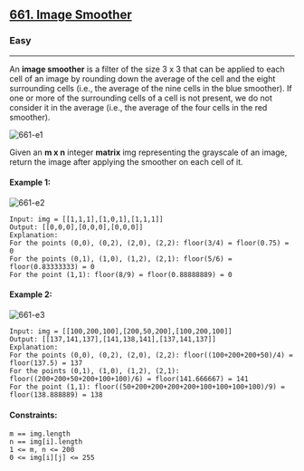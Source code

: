 [661. Image Smoother](https://leetcode.com/problems/image-smoother/?envType=daily-question&envId=2023-12-19)
---------------------------------------------------------------------------------------------------------------------------------------------

### Easy
---------------------------------------------------------------------------------------------------------------------------------------------

An **image smoother** is a filter of the size 3 x 3 that can be applied to each cell of an image by rounding down the average of the cell and the eight surrounding cells (i.e., the average of the nine cells in the blue smoother). If one or more of the surrounding cells of a cell is not present, we do not consider it in the average (i.e., the average of the four cells in the red smoother).

![661-e1](https://github.com/chandrikabijore/LeetCode-solutions/assets/93921178/424b8932-76ee-4778-a96f-9b7a1c1e6179)

Given an **m x n** integer **matrix** img representing the grayscale of an image, return the image after applying the smoother on each cell of it.

#### Example 1:
![661-e2](https://github.com/chandrikabijore/LeetCode-solutions/assets/93921178/b87975fe-5294-4263-bc1f-29034638b637)
```
Input: img = [[1,1,1],[1,0,1],[1,1,1]]
Output: [[0,0,0],[0,0,0],[0,0,0]]
Explanation:
For the points (0,0), (0,2), (2,0), (2,2): floor(3/4) = floor(0.75) = 0
For the points (0,1), (1,0), (1,2), (2,1): floor(5/6) = floor(0.83333333) = 0
For the point (1,1): floor(8/9) = floor(0.88888889) = 0
```
#### Example 2:
![661-e3](https://github.com/chandrikabijore/LeetCode-solutions/assets/93921178/6e9d095a-8287-4b26-8186-8aa7b909cf76)
```
Input: img = [[100,200,100],[200,50,200],[100,200,100]]
Output: [[137,141,137],[141,138,141],[137,141,137]]
Explanation:
For the points (0,0), (0,2), (2,0), (2,2): floor((100+200+200+50)/4) = floor(137.5) = 137
For the points (0,1), (1,0), (1,2), (2,1): floor((200+200+50+200+100+100)/6) = floor(141.666667) = 141
For the point (1,1): floor((50+200+200+200+200+100+100+100+100)/9) = floor(138.888889) = 138
``` 
#### Constraints:
```
m == img.length
n == img[i].length
1 <= m, n <= 200
0 <= img[i][j] <= 255
```
